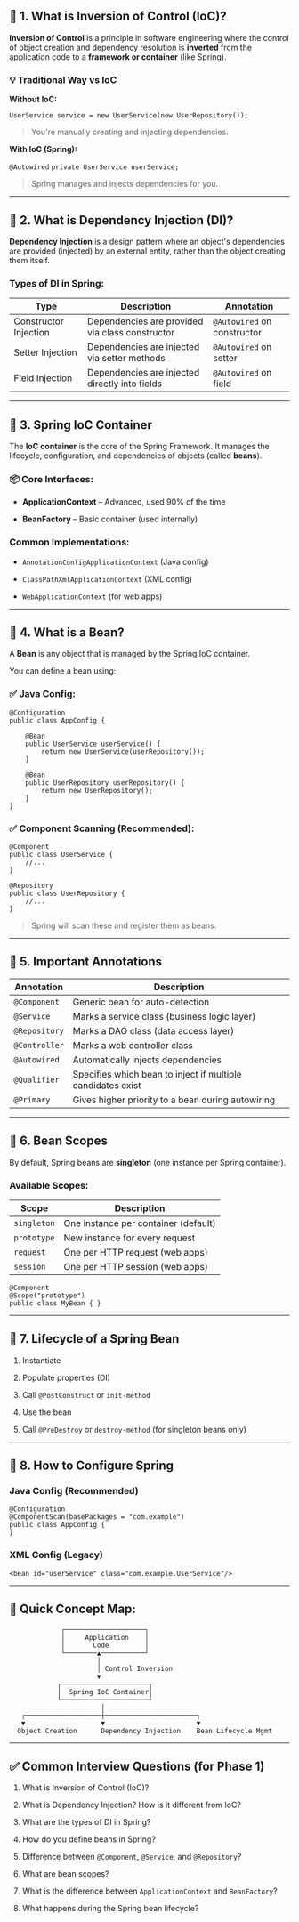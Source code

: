 ## 🔹 1. What is Inversion of Control (IoC)?

**Inversion of Control** is a principle in software engineering where the control of object creation and dependency resolution is **inverted** from the application code to a **framework or container** (like Spring).

### 💡 Traditional Way vs IoC

**Without IoC:**

`UserService service = new UserService(new UserRepository());`

> You're manually creating and injecting dependencies.

**With IoC (Spring):**

`@Autowired`
`private UserService userService;`

> Spring manages and injects dependencies for you.

---

## 🔹 2. What is Dependency Injection (DI)?

**Dependency Injection** is a design pattern where an object's dependencies are provided (injected) by an external entity, rather than the object creating them itself.

### Types of DI in Spring:

|Type|Description|Annotation|
|---|---|---|
|Constructor Injection|Dependencies are provided via class constructor|`@Autowired` on constructor|
|Setter Injection|Dependencies are injected via setter methods|`@Autowired` on setter|
|Field Injection|Dependencies are injected directly into fields|`@Autowired` on field|

---

## 🔹 3. Spring IoC Container

The **IoC container** is the core of the Spring Framework. It manages the lifecycle, configuration, and dependencies of objects (called **beans**).

### 📦 Core Interfaces:

- **ApplicationContext** – Advanced, used 90% of the time
    
- **BeanFactory** – Basic container (used internally)
    

### Common Implementations:

- `AnnotationConfigApplicationContext` (Java config)
    
- `ClassPathXmlApplicationContext` (XML config)
    
- `WebApplicationContext` (for web apps)
    

---

## 🔹 4. What is a Bean?

A **Bean** is any object that is managed by the Spring IoC container.

You can define a bean using:

### ✅ Java Config:

```
@Configuration
public class AppConfig {

    @Bean
    public UserService userService() {
        return new UserService(userRepository());
    }

    @Bean
    public UserRepository userRepository() {
        return new UserRepository();
    }
}

```

### ✅ Component Scanning (Recommended):

```
@Component
public class UserService {
    //...
}

@Repository
public class UserRepository {
    //...
}
```

> Spring will scan these and register them as beans.

---

## 🔹 5. Important Annotations

|Annotation|Description|
|---|---|
|`@Component`|Generic bean for auto-detection|
|`@Service`|Marks a service class (business logic layer)|
|`@Repository`|Marks a DAO class (data access layer)|
|`@Controller`|Marks a web controller class|
|`@Autowired`|Automatically injects dependencies|
|`@Qualifier`|Specifies which bean to inject if multiple candidates exist|
|`@Primary`|Gives higher priority to a bean during autowiring|

---

## 🔹 6. Bean Scopes

By default, Spring beans are **singleton** (one instance per Spring container).

### Available Scopes:

|Scope|Description|
|---|---|
|`singleton`|One instance per container (default)|
|`prototype`|New instance for every request|
|`request`|One per HTTP request (web apps)|
|`session`|One per HTTP session (web apps)|

```
@Component
@Scope("prototype")
public class MyBean { }
```

---

## 🔹 7. Lifecycle of a Spring Bean

1. Instantiate
    
2. Populate properties (DI)
    
3. Call `@PostConstruct` or `init-method`
    
4. Use the bean
    
5. Call `@PreDestroy` or `destroy-method` (for singleton beans only)
    

---

## 🔹 8. How to Configure Spring

### Java Config (Recommended)

```
@Configuration
@ComponentScan(basePackages = "com.example")
public class AppConfig {
}
```

### XML Config (Legacy)

`<bean id="userService" class="com.example.UserService"/>`

---

## 🧠 Quick Concept Map:

                 ┌────────────────────┐
                 │     Application    │
                 │       Code         │
                 └────────▲───────────┘
                          │
                          │ Control Inversion
                          ▼
                ┌──────────────────────┐
                │  Spring IoC Container│
                └──────────────────────┘
                           │
       ┌───────────────────┼───────────────────────┐
       ▼                   ▼                       ▼
      Object Creation      Dependency Injection    Bean Lifecycle Mgmt


---

## ✅ Common Interview Questions (for Phase 1)

1. What is Inversion of Control (IoC)?
    
2. What is Dependency Injection? How is it different from IoC?
    
3. What are the types of DI in Spring?
    
4. How do you define beans in Spring?
    
5. Difference between `@Component`, `@Service`, and `@Repository`?
    
6. What are bean scopes?
    
7. What is the difference between `ApplicationContext` and `BeanFactory`?
    
8. What happens during the Spring bean lifecycle?